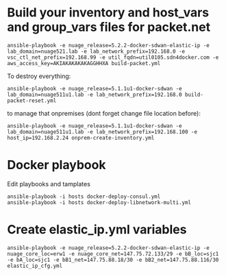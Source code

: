 # Build your inventory and host_vars and group_vars files for packet.net

```
ansible-playbook -e nuage_release=5.2.2-docker-sdwan-elastic-ip -e lab_domain=nuage521.lab -e lab_network_prefix=192.168.0 -e vsc_ctl_net_prefix=192.168.99 -e util_fqdn=util0105.sdn4docker.com -e aws_access_key=AKIAKAKAKAKAGGHHXA build-packet.yml
```

To destroy everything:
```
ansible-playbook -e nuage_release=5.1.1u1-docker-sdwan -e lab_domain=nuage511u1.lab -e lab_network_prefix=192.168.0 build-packet-reset.yml
```

to manage that onpremises (dont forget change file location before):
```
ansible-playbook -e nuage_release=5.1.1u1-docker-sdwan -e lab_domain=nuage511u1.lab -e lab_network_prefix=192.168.100 -e host_ip=192.168.2.24 onprem-create-inventory.yml
```


# Docker playbook

Edit playbooks and tamplates
```
ansible-playbook -i hosts docker-deploy-consul.yml
ansible-playbook -i hosts docker-deploy-libnetwork-multi.yml
```

# Create elastic_ip.yml variables
```
ansible-playbook -e nuage_release=5.2.2-docker-sdwan-elastic-ip -e nuage_core_loc=erw1 -e nuage_core_net=147.75.72.133/29 -e bB_loc=sjc1 -e bA_loc=sjc1 -e bB1_net=147.75.88.18/30 -e bB2_net=147.75.88.116/30  elastic_ip_cfg.yml
```
